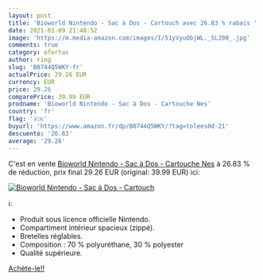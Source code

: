 ```yaml
---
layout: post
title: 'Bioworld Nintendo - Sac à Dos - Cartouch avec 26.83 % rabais '
date: 2021-01-09 21:48:52
image: 'https://m.media-amazon.com/images/I/51yVyuObjWL._SL200_.jpg'
comments: true
category: ofertas
author: ring
slug: 'B0744Q5WKY-fr'
actualPrice: 29.26 EUR
currency: EUR
price: 29.26
comparePrice: 39.99 EUR
prodname: 'Bioworld Nintendo - Sac à Dos - Cartouche Nes'
country: 'fr'
flag: '🇫🇷'
buyurl: 'https://www.amazon.fr/dp/B0744Q5WKY/?tag=tolees0d-21'
descuento: '26.83'
average: '29.26'
---
```


C'est en vente [Bioworld Nintendo - Sac à Dos - Cartouche Nes](https://www.amazon.fr/dp/B0744Q5WKY/?tag=tolees0d-21)  à  26.83 % de réduction, prix final  29.26 EUR (original: 39.99 EUR) ici:

[![Bioworld Nintendo - Sac à Dos - Cartouch](https://m.media-amazon.com/images/I/51yVyuObjWL._SL200_.jpg)](https://www.amazon.fr/dp/B0744Q5WKY/?tag=tolees0d-21)

ℹ️:

- Produit sous licence officielle Nintendo.
- Compartiment intérieur spacieux (zippé).
- Bretelles réglables.
- Composition : 70 % polyuréthane, 30 % polyester
- Qualité supérieure.

[Achète-le!!](https://www.amazon.fr/dp/B0744Q5WKY/?tag=tolees0d-21)
